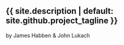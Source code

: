 <h2>{{ site.description | default: site.github.project_tagline }}</h2>
<p>by James Habben & John Lukach</p>
